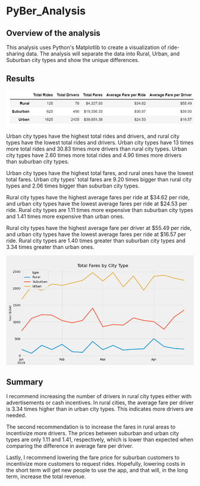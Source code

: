 # PyBer_Analysis

## Overview of the analysis
This analysis uses Python's Matplotlib to create a visualization of ride-sharing data. The analysis will separate the data into Rural, Urban, and Suburban city types and show the unique differences. 
## Results
![Data Summary](https://raw.githubusercontent.com/jmsuarez1997/PyBer_Analysis/main/analysis/Summary_df.png)

Urban city types have the highest total rides and drivers, and rural city types have the lowest total rides and drivers. Urban city types have 13 times more total rides and 30.83 times more drivers than rural city types. Urban city types have 2.60 times more total rides and 4.90 times more drivers than suburban city types. 

Urban city types have the highest total fares, and rural ones have the lowest total fares. Urban city types' total fares are 9.20 times bigger than rural city types and 2.06 times bigger than suburban city types. 

Rural city types have the highest average fares per ride at $34.62 per ride, and urban city types have the lowest average fares per ride at $24.53 per ride. Rural city types are 1.11 times more expensive than suburban city types and 1.41 times more expensive than urban ones. 

Rural city types have the highest average fare per driver at $55.49 per ride, and urban city types have the lowest average fares per ride at $16.57 per ride. Rural city types are 1.40 times greater than suburban city types and 3.34 times greater than urban ones. 

![Data Summary Graph by Fare](https://raw.githubusercontent.com/jmsuarez1997/PyBer_Analysis/main/analysis/PyBer_fare_summary.png)
## Summary
I recommend increasing the number of drivers in rural city types either with advertisements or cash incentives. In rural cities, the average fare per driver is 3.34 times higher than in urban city types. This indicates more drivers are needed. 

The second recommendation is to increase the fares in rural areas to incentivize more drivers. The prices between suburban and urban city types are only 1.11 and 1.41, respectively, which is lower than expected when comparing the difference in average fare per driver.  

Lastly, I recommend lowering the fare price for suburban customers to incentivize more customers to request rides. Hopefully, lowering costs in the short term will get new people to use the app, and that will, in the long term, increase the total revenue. 